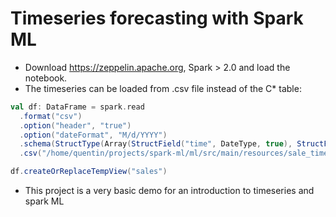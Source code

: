 # Timeseries forecasting with Spark ML 

  - Download https://zeppelin.apache.org, Spark > 2.0 and load the notebook.
  - The timeseries can be loaded from .csv file instead of the C* table:
```scala
val df: DataFrame = spark.read
  .format("csv")
  .option("header", "true")
  .option("dateFormat", "M/d/YYYY")
  .schema(StructType(Array(StructField("time", DateType, true), StructField("amount", FloatType, true))))
  .csv("/home/quentin/projects/spark-ml/ml/src/main/resources/sale_timeserie2.csv")

df.createOrReplaceTempView("sales") 
```
  - This project is a very basic demo for an introduction to timeseries and spark ML
